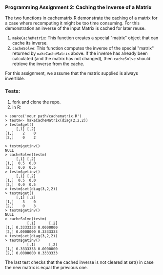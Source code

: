 ### Programming Assignment 2: Caching the Inverse of a Matrix

The two functions in  cachematrix.R demonstrate the caching of a matrix for 
a case where recomputing it might be too time consuming. 
For this demonstration an inverse of the input Matrix is cached for later reuse.

1.  `makeCacheMatrix`: This function creates a special "matrix" object
    that can cache its inverse.
2.  `cacheSolve`: This function computes the inverse of the special
    "matrix" returned by `makeCacheMatrix` above. If the inverse has
    already been calculated (and the matrix has not changed), then
    `cacheSolve` should retrieve the inverse from the cache.

For this assignment, we assume that the matrix supplied is always
invertible.

### Tests:

1. fork and clone the repo.
2. in R: 
```
> source('your_path/cachematrix.R')
> testm<- makeCacheMatrix(diag(2,2,2))
> testm$get()
     [,1] [,2]
[1,]    2    0
[2,]    0    2

> testm$getinv()
NULL
> cacheSolve(testm)
     [,1] [,2]
[1,]  0.5  0.0
[2,]  0.0  0.5
> testm$getinv()
     [,1] [,2]
[1,]  0.5  0.0
[2,]  0.0  0.5
> testm$set(diag(3,2,2))
> testm$get()
     [,1] [,2]
[1,]    3    0
[2,]    0    3
> testm$getinv()
NULL
> cacheSolve(testm)
          [,1]      [,2]
[1,] 0.3333333 0.0000000
[2,] 0.0000000 0.3333333
> testm$set(diag(3,2,2))
> testm$getinv()
          [,1]      [,2]
[1,] 0.3333333 0.0000000
[2,] 0.0000000 0.3333333
```

The last test checks that the cached inverse is not cleared at set() in 
case the new matrix is equal the previous one. 

